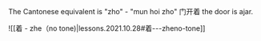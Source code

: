 
The Cantonese equivalent is "zho" - "mun hoi zho" 门开着 the door is ajar.

![[着 - zhe（no tone)|lessons.2021.10.28#着---zheno-tone]]

